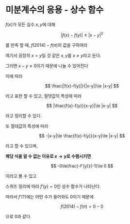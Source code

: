# 미분계수의 응용 - 상수 함수

$f(x)$가 모든 실수 $x, y$에 대해

$$
|f(x)-f(y)|\le |x-y|^2
$$

를 만족 할 때, $f(2014)-f(\pi)$의 값을 구하여라

여기서 굉장히 $x=y$일 것 같은 $x,y$를 $x\ne y$라고 둔다.

그러면 $x-y\ne 0$이기 때문에 나눌 수 있어진다

이에 따라

$$
\frac{|f(x)-f(y)|}{|x-y|}\le |x-y|
$$

라고 표현 할 수 있고, 절댓값의 특성에 따라

$$
|\frac{f(x)-f(y)}{x-y}|\le |x-y|
$$

라고 정리할 수 있다.

또 절대값의 특성에 따라

$$
-|x-y|\le \frac{f(x)-f(y)}{x-y}\le |x-y|
$$

라고 할 수 있으며,

**해당 식을 알 수 없는 이유로 $x\to y$로 수렴시키면**

$$
-0\le\frac{-f'(y)}{-1}\le 0
$$

이라고 볼 수 있고

스퀴즈 정리에 따라 $f'(y)=0$인 상수 함수가 나타난다.

따라서 $f'(?)$에는 어떤 수가 들어와도 0이기 때문에

$$
f(2014)-f(\pi)=0-0
$$

으로 0과 같다.